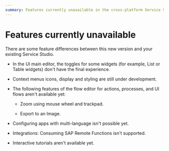 ```yaml
---
summary: Features currently unavailable in the cross-platform Service Studio.  
---
```

# Features currently unavailable

There are some feature differences between this new version and your existing Service Studio.

* In the UI main editor, the toggles for some widgets (for example, List or Table widgets) don't have the final experience.

* Context menus icons, display and styling are still under development.

* The following features of the flow editor for actions, processes, and UI flows aren't available yet:

    * Zoom using mouse wheel and trackpad.

    * Export to an Image.

* Configuring apps with multi-language isn't possible yet.

* Integrations: Consuming SAP Remote Functions isn't supported.

* Interactive tutorials aren't available yet.
